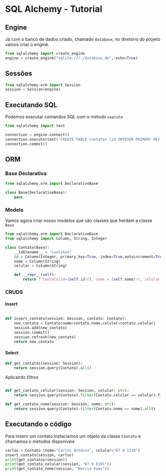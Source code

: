 # SQL Alchemy - Tutorial
## Engine
Já com o banco de dados criado, chamado `database`,  no diretório do projeto vamos criar o engine.
~~~python
from sqlalchemy import create_engine
engine = create_engine("sqlite:///./database.db", echo=True)
~~~

## Sessões
~~~python
from sqlalchemy.orm import Session
session = Session(engine)
~~~

## Executando SQL
Podemos executar comandos SQL com o método `execute`

~~~python
from sqlalchemy import text

connection = engine.connect()
connection.execute(text('CREATE TABLE contatos (id INTEGER PRIMARY KEY NOT NULL, nome VARCHAR(40), celular VARCHAR(15))'))
connection.commit()
~~~

## ORM

### Base Declarativa
~~~python
from sqlalchemy.orm import DeclarativeBase

class Base(DeclarativeBase):
    pass

~~~

### Models
Vamos agora criar nosso modelos que são classes que herdam a classe `Base`
~~~python
from sqlalchemy.orm import DeclarativeBase
from sqlalchemy import Column, String, Integer

class Contato(Base):
    __tablename__ = "contatos"
    id = Column(Integer, primary_key=True, index=True,autoincrement=True)
    nome = Column(String)
    celular = Column(String)

    def __repr__(self):
        return f"Contato(id={self.id!r}, nome = {self.nome}!r, celular = {self.celular!r})"
~~~

### CRUDS

#### Insert
~~~python

def insert_contato(session: Session, contato: Contato):
    new_contato = Contato(nome=contato.nome,celular=contato.celular)
    session.add(new_contato)
    session.commit()
    session.refresh(new_contato)
    return new_contato
~~~

#### Select


~~~python
def get_contatos(session: Session):
    return session.query(Contato).all()
~~~

Aplicando filtros
~~~python

def get_contato_celular(session: Session, celular: str):
    return session.query(Contato).filter(Contato.celular == celular).first()

def get_contato_nome(session: Session, nome: str):
    return session.query(Contato).filter(Contato.nome == nome).all()
~~~

## Executando o código
Para inserir um contato instaciamos um objeto da classe `Contato` e chamamos o métodos disponíveis

~~~python
carlos = Contato (nome="Carlos Antônio", celular="87 9 1234")
insert_contato(session, carlos)
print(get_contatos(session))
print(get_contato_celular(session, "87 9 0101"))
print(get_contato_nome(session, "Marcia Paes"))
~~~

